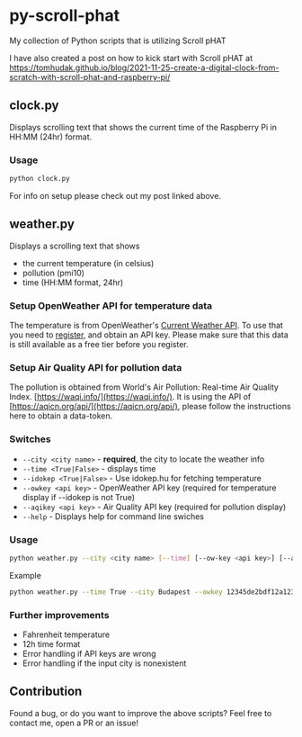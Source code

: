 # py-scroll-phat
My collection of Python scripts that is utilizing Scroll pHAT

I have also created a post on how to kick start with Scroll pHAT at https://tomhudak.github.io/blog/2021-11-25-create-a-digital-clock-from-scratch-with-scroll-phat-and-raspberry-pi/

## clock.py

Displays scrolling text that shows the current time of the Raspberry Pi in HH:MM (24hr) format.

### Usage

```bash
python clock.py
```

For info on setup please check out my post linked above.

## weather.py

Displays a scrolling text that shows 
- the current temperature (in celsius) 
- pollution (pmi10)
- time (HH:MM format, 24hr)

### Setup OpenWeather API for temperature data

The temperature is from OpenWeather's [Current Weather API](https://openweathermap.org/api). To use that you need to [register](https://home.openweathermap.org/users/sign_up), and obtain an API key. Please make sure that this data is still available as a free tier before you register.

### Setup Air Quality API for pollution data

The pollution is obtained from World's Air Pollution: Real-time Air Quality Index. [https://waqi.info/](https://waqi.info/). It is using the API of [https://aqicn.org/api/](https://aqicn.org/api/), please follow the instructions here to obtain a data-token.

### Switches

- `--city <city name>` - **required**, the city to locate the weather info
- `--time <True|False>` - displays time
- `--idokep <True|False>` - Use idokep.hu for fetching temperature
- `--owkey <api key>` - OpenWeather API key (required for temperature display if --idokep is not True)
- `--aqikey <api key>` - Air Quality API key (required for pollution display)
- `--help` - Displays help for command line swiches

### Usage

```bash
python weather.py --city <city name> [--time] [--ow-key <api key>] [--aqi-key <api key>]
```

Example
```bash
python weather.py --time True --city Budapest --owkey 12345de2bdf12a123e456acc5a2c3dea --aqikey aff3ea0e8e12a34d2b9a9455bf3bcf1234f6da7a
```

### Further improvements
- Fahrenheit temperature
- 12h time format
- Error handling if API keys are wrong
- Error handling if the input city is nonexistent

## Contribution

Found a bug, or do you want to improve the above scripts? Feel free to contact me, open a PR or an issue!
